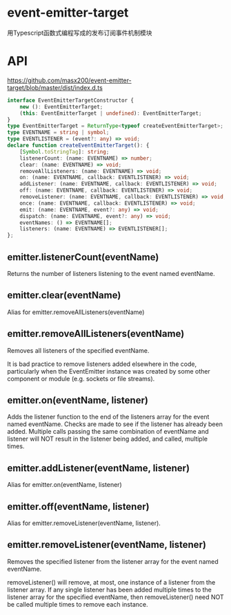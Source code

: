 # event-emitter-target

用Typescript函数式编程写成的发布订阅事件机制模块
 
# API

https://github.com/masx200/event-emitter-target/blob/master/dist/index.d.ts

```ts
interface EventEmitterTargetConstructor {
    new (): EventEmitterTarget;
    (this: EventEmitterTarget | undefined): EventEmitterTarget;
}
type EventEmitterTarget = ReturnType<typeof createEventEmitterTarget>;
type EVENTNAME = string | symbol;
type EVENTLISTENER = (event?: any) => void;
declare function createEventEmitterTarget(): {
    [Symbol.toStringTag]: string;
    listenerCount: (name: EVENTNAME) => number;
    clear: (name: EVENTNAME) => void;
    removeAllListeners: (name: EVENTNAME) => void;
    on: (name: EVENTNAME, callback: EVENTLISTENER) => void;
    addListener: (name: EVENTNAME, callback: EVENTLISTENER) => void;
    off: (name: EVENTNAME, callback: EVENTLISTENER) => void;
    removeListener: (name: EVENTNAME, callback: EVENTLISTENER) => void;
    once: (name: EVENTNAME, callback: EVENTLISTENER) => void;
    emit: (name: EVENTNAME, event?: any) => void;
    dispatch: (name: EVENTNAME, event?: any) => void;
    eventNames: () => EVENTNAME[];
    listeners: (name: EVENTNAME) => EVENTLISTENER[];
};


```
## emitter.listenerCount(eventName)


Returns the number of listeners listening to the event named eventName.

## emitter.clear(eventName)

Alias for emitter.removeAllListeners(eventName)

## emitter.removeAllListeners(eventName)

Removes all listeners of the specified eventName.

It is bad practice to remove listeners added elsewhere in the code, particularly when the EventEmitter instance was created by some other component or module (e.g. sockets or file streams).



## emitter.on(eventName, listener)

Adds the listener function to the end of the listeners array for the event named eventName.  Checks are made to see if the listener has already been added. Multiple calls passing the same combination of eventName and listener will NOT result in the listener being added, and called, multiple times.

## emitter.addListener(eventName, listener)

Alias for emitter.on(eventName, listener)

## emitter.off(eventName, listener)

Alias for emitter.removeListener(eventName, listener).



## emitter.removeListener(eventName, listener)

Removes the specified listener from the listener array for the event named eventName.

removeListener() will remove, at most, one instance of a listener from the listener array. If any single listener has been added multiple times to the listener array for the specified eventName, then removeListener() need NOT be called multiple times to remove each instance.
